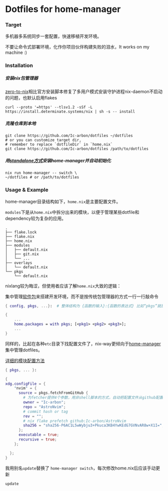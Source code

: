 # Dotfiles for home-manager

### Target

多机器多系统同步一套配置，快速移植开发环境。

不要让命令式部署环境，化作你项目伙伴构建失败的泪水，It works on my machine :)

### Installation

##### 安装nix包管理器

[zero-to-nix](https://zero-to-nix.com/)相比官方安装脚本修复了多用户模式安装守护进程nix-daemon不启动的问题，也默认启用flakes

```shell
curl --proto '=https' --tlsv1.2 -sSf -L https://install.determinate.systems/nix | sh -s -- install 
```
##### 克隆仓库到本地

```shell
git clone https://github.com/Ic-arbon/dotfiles ~/dotfiles
# or you can customize target dir, 
# remember to replace `dotfileDir` in `home.nix`
git clone https://github.com/Ic-arbon/dotfiles /path/to/dotfiles
```

##### 用[standalone方式](https://nix-community.github.io/home-manager/index.xhtml#ch-nix-flakes)安装home-manager并自动初始化

```shell
nix run home-manager -- switch \
~/dotfiles # or /path/to/dotfiles
```

### Usage & Example

home-manager目录结构如下，`home.nix`是主要配置文件。

`modules`下是从`home.nix`中拆分出来的模块，以便于管理某些dotfile和dependency较为复杂的应用。

```
.
├── flake.lock
├── flake.nix
├── home.nix
├── modules
│   ├── default.nix
│   ├── git.nix
│   └── ...
├── overlays
│   └── default.nix
└── pkgs
    └── default.nix
```

nixlang较为晦涩，但使用者应该了解`home.nix`大致的逻辑：

集中管理[软件包](https://search.nixos.org/packages)来搭建开发环境，而不是按传统包管理器的方式一行一行敲命令

```nix
{ config, pkgs, ...}:  # 整体结构为 {函数的输入}:{函数的表达式} 比如“pkgs”就是函数的一个输入参数

{ 
	...
	home.packages = with pkgs; [<pkg1> <pkg2> <pkg3>];
	...
}
```

同样的，比起在各种`etc`目录下找配置文件了，nix-way更倾向于[home-manager](https://home-manager-options.extranix.com/?query=&release=master)集中管理dotfiles。

[详细的模块配置方法](./modules/README.md)

```nix
{ pkgs, ... }: 

{
xdg.configFile = {
    "nvim" = {
      source = pkgs.fetchFromGitHub {
        # 为fetcher提供4个参数，用非shell脚本的方式，自动把配置文件从github配置文件拉到本地
        owner = "Ic-arbon";
        repo = "AstroNvim";
        # commit hash or tag
        rev = "";
        # nix flake prefetch github:Ic-arbon/AstroNvim
        sha256 = "sha256-P6AC1L5wWybju3+Pkuca3KB4YwKEdG7GVNvAR8w+X1I=";
      };
      executable = true;
      recursive = true;
    };

  };
}
```

我用别名`update`替换了 `home-manager switch`，每次修改home.nix后应该手动更新

````shell
update
````


